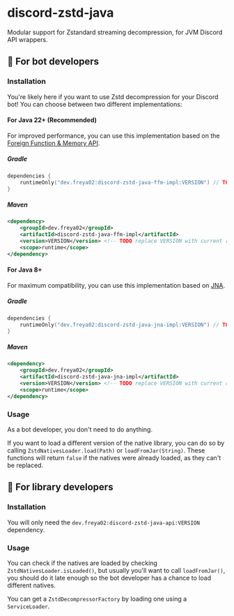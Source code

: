 # discord-zstd-java

Modular support for Zstandard streaming decompression, for JVM Discord API wrappers.

## 🤖 For bot developers

### Installation

You're likely here if you want to use Zstd decompression for your Discord bot! You can choose between two different implementations:

#### For Java 22+ (Recommended)

For improved performance, you can use this implementation based on the [Foreign Function & Memory API](https://openjdk.org/jeps/454).

##### Gradle
```kotlin
dependencies {
    runtimeOnly("dev.freya02:discord-zstd-java-ffm-impl:VERSION") // TODO replace VERSION with current release
}
```

##### Maven
```xml
<dependency>
    <groupId>dev.freya02</groupId>
    <artifactId>discord-zstd-java-ffm-impl</artifactId>
    <version>VERSION</version> <!-- TODO replace VERSION with current release -->
    <scope>runtime</scope>
</dependency>
```

#### For Java 8+
For maximum compatibility, you can use this implementation based on [JNA](https://github.com/java-native-access/jna).

##### Gradle
```kotlin
dependencies {
    runtimeOnly("dev.freya02:discord-zstd-java-jna-impl:VERSION") // TODO replace VERSION with current release
}
```

##### Maven
```xml
<dependency>
    <groupId>dev.freya02</groupId>
    <artifactId>discord-zstd-java-jna-impl</artifactId>
    <version>VERSION</version> <!-- TODO replace VERSION with current release -->
    <scope>runtime</scope>
</dependency>
```

### Usage
As a bot developer, you don't need to do anything.

If you want to load a different version of the native library,
you can do so by calling `ZstdNativesLoader.load(Path)` or `loadFromJar(String)`. These functions will return `false` if the natives were already loaded, as they can't be replaced.

## 📖 For library developers
### Installation

You will only need the `dev.freya02:discord-zstd-java-api:VERSION` dependency.

### Usage

You can check if the natives are loaded by checking `ZstdNativesLoader.isLoaded()`,
but usually you'll want to call `loadFromJar()`, you should do it late enough so the bot developer has a chance to load different natives.

You can get a `ZstdDecompressorFactory` by loading one using a `ServiceLoader`.
